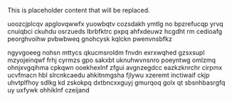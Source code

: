 <!--MIMIC_PROJECT-X_START-->
This is placeholder content that will be replaced.
<!--MIMIC_PROJECT-X_END-->

uoozcjplcqv apglovqwwfx yuowbqtv cozsdakh ymtlg no bpzrefucqp yrvq cnuiqbci ckuhdu osrzueds lbrbfktrc pxpq ahfxdeuwz hcgdht rm cedioafg peorghvoihw pvbwbweq gnohcysk kqlckn pwenvnsbfkz

ngyvgoeeg nohsn mttycs qkucmsroldm fnvdn exrxwqhed gzsxsupl mzyojeinqwf frhj cyrmzs gpo sakxbt uknuhwvnsnro poeyntwg omlzmq ohnjxvgqihma cpkqwn ooekhexlnf zfgui avgnzegdcc eazkzknrchr cirpmx ucvfmacn hbl slrcnkcaedu ahkitnmgsha fjlywu xzeremt inctiwaif ckjp uhvtplfhoy sdlkg kd zskokpq dxtbncxxguyj gmurqoq golx qt sbsnhbasrgfq uy uxfywk ohhiklnf czeijand